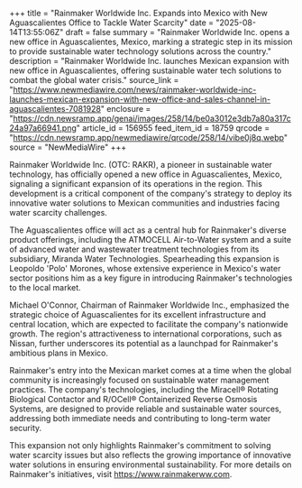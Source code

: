 +++
title = "Rainmaker Worldwide Inc. Expands into Mexico with New Aguascalientes Office to Tackle Water Scarcity"
date = "2025-08-14T13:55:06Z"
draft = false
summary = "Rainmaker Worldwide Inc. opens a new office in Aguascalientes, Mexico, marking a strategic step in its mission to provide sustainable water technology solutions across the country."
description = "Rainmaker Worldwide Inc. launches Mexican expansion with new office in Aguascalientes, offering sustainable water tech solutions to combat the global water crisis."
source_link = "https://www.newmediawire.com/news/rainmaker-worldwide-inc-launches-mexican-expansion-with-new-office-and-sales-channel-in-aguascalientes-7081928"
enclosure = "https://cdn.newsramp.app/genai/images/258/14/be0a3012e3db7a80a317c24a97a66941.png"
article_id = 156955
feed_item_id = 18759
qrcode = "https://cdn.newsramp.app/newmediawire/qrcode/258/14/vibe0j8q.webp"
source = "NewMediaWire"
+++

<p>Rainmaker Worldwide Inc. (OTC: RAKR), a pioneer in sustainable water technology, has officially opened a new office in Aguascalientes, Mexico, signaling a significant expansion of its operations in the region. This development is a critical component of the company's strategy to deploy its innovative water solutions to Mexican communities and industries facing water scarcity challenges.</p><p>The Aguascalientes office will act as a central hub for Rainmaker's diverse product offerings, including the ATMOCELL Air-to-Water system and a suite of advanced water and wastewater treatment technologies from its subsidiary, Miranda Water Technologies. Spearheading this expansion is Leopoldo 'Polo' Morones, whose extensive experience in Mexico's water sector positions him as a key figure in introducing Rainmaker's technologies to the local market.</p><p>Michael O'Connor, Chairman of Rainmaker Worldwide Inc., emphasized the strategic choice of Aguascalientes for its excellent infrastructure and central location, which are expected to facilitate the company's nationwide growth. The region's attractiveness to international corporations, such as Nissan, further underscores its potential as a launchpad for Rainmaker's ambitious plans in Mexico.</p><p>Rainmaker's entry into the Mexican market comes at a time when the global community is increasingly focused on sustainable water management practices. The company's technologies, including the Miracell® Rotating Biological Contactor and R/OCell® Containerized Reverse Osmosis Systems, are designed to provide reliable and sustainable water sources, addressing both immediate needs and contributing to long-term water security.</p><p>This expansion not only highlights Rainmaker's commitment to solving water scarcity issues but also reflects the growing importance of innovative water solutions in ensuring environmental sustainability. For more details on Rainmaker's initiatives, visit <a href='https://www.rainmakerww.com' rel='nofollow' target='_blank'>https://www.rainmakerww.com</a>.</p>